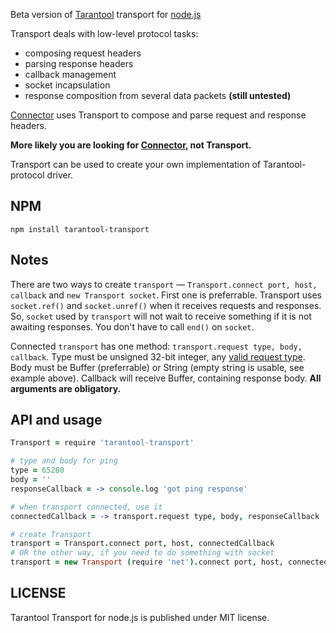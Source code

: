 Beta version of [Tarantool](http://tarantool.org) transport for [node.js](http://nodejs.org)

Transport deals with low-level protocol tasks:
- composing request headers
- parsing response headers
- callback management
- socket incapsulation
- response composition from several data packets **(still untested)**

[Connector](https://github.com/devgru/node-tarantool) uses Transport to compose and parse request and response headers.

**More likely you are looking for [Connector](https://github.com/devgru/node-tarantool), not Transport.**

Transport can be used to create your own implementation of Tarantool-protocol driver.

## NPM

```shell
npm install tarantool-transport
```
## Notes
There are two ways to create `transport` — `Transport.connect port, host, callback` and `new Transport socket`.
First one is preferrable. Transport uses `socket.ref()` and `socket.unref()` when it receives requests and responses. So, `socket` used by `transport` will not wait to receive something if it is not awaiting responses. You don't have to call `end()` on `socket`.

Connected `transport` has one method: `transport.request type, body, callback`.
Type must be unsigned 32-bit integer, any [valid request type](https://github.com/mailru/tarantool/blob/master/doc/box-protocol.txt#L46).
Body must be Buffer (preferrable) or String (empty string is usable, see example above).
Callback will receive Buffer, containing response body.
**All arguments are obligatory.**

## API and usage

```coffee
Transport = require 'tarantool-transport'

# type and body for ping
type = 65280
body = ''
responseCallback = -> console.log 'got ping response'

# when transport connected, use it
connectedCallback = -> transport.request type, body, responseCallback

# create Transport
transport = Transport.connect port, host, connectedCallback
# OR the other way, if you need to do something with socket
transport = new Transport (require 'net').connect port, host, connectedCallback
```

LICENSE
-------
Tarantool Transport for node.js is published under MIT license.
